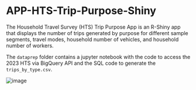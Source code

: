 # APP-HTS-Trip-Purpose-Shiny

The Household Travel Survey (HTS) Trip Purpose App is an R-Shiny app that displays the number of trips generated by purpose for different sample segments, travel modes, household number of vehicles, and household number of workers.

The `dataprep` folder contains a jupyter notebook with the code to access the 2023 HTS via BigQuery API and the SQL code to generate the `trips_by_type.csv`.

![image](https://github.com/user-attachments/assets/f5a2bf42-5c66-49db-8eb2-7f2cbe4c8979)
